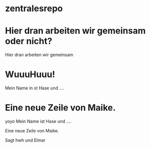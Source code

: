 zentralesrepo
=============

Hier dran arbeiten wir gemeinsam oder nicht?
=======
Hier dran arbeiten wir gemeinsam


WuuuHuuu!
=======
Mein Name in st Hase und ....

Eine neue Zeile von Maike.
=======
yoyo
Mein Name ist Hase und ....

Eine neue Zeile von Maike.

Sagt hwh
und Elmar

